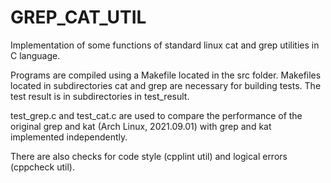 # GREP_CAT_UTIL
Implementation of some functions of standard linux cat and grep utilities in C language.

Programs are compiled using a Makefile located in the src folder. 
Makefiles located in subdirectories cat and grep are necessary for building tests. 
The test result is in subdirectories in test_result.

test_grep.c and test_cat.c are used to compare the performance of the original grep and kat (Arch Linux, 2021.09.01) with grep and kat implemented independently.

There are also checks for code style (cpplint util) and logical errors (cppcheck util).